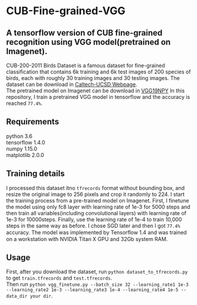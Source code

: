 # CUB-Fine-grained-VGG
## A tensorflow version of CUB fine-grained recognition using VGG model(pretrained on Imagenet).

CUB-200-2011 Birds Dataset is a famous dataset for fine-grained classification 
that contains 6k training and 6k test images of 200 species of birds, each with roughly 30 training images and 30 testing images.
The dataset can be download in [Caltech-UCSD Webpage](http://www.vision.caltech.edu/visipedia/CUB-200-2011.html).</br>
The pretrained model on Imagenet can be download in [VGG19NPY](https://mega.nz/#!xZ8glS6J!MAnE91ND_WyfZ_8mvkuSa2YcA7q-1ehfSm-Q1fxOvvs)
In this repository, I train a pretrained VGG model in tensorflow and the accuracy is reached `77.4%`.

## Requirements
python 3.6</br>
tensorflow 1.4.0</br>
numpy 1.15.0</br>
matplotlib 2.0.0

## Training details
I processed this dataset itno `tfrecords` format without bounding box, and resize the original image to 256 pixels and crop it randomly to 224.
I start the training process from a pre-trained model on Imagenet. 
First, I finetune the model using only fc8 layer with learning rate of 1e-3 for 5000 steps 
and then train all variables(including convolutional layers) with learning rate of 1e-3 for 10000steps.
Finally, use the learning rate of 1e-4 to train 10,000 steps in the same way as before. 
I chose SGD later and then I got `77.4%` accuracy. The model was implemented by Tensorﬂow 1.4 
and was trained on a workstation with NVIDIA Titan X GPU and 32Gb system RAM.

## Usage
First, after you download the dataset, run `python dataset_to_tfrecords.py` to get `train.tfrecords` and `test.tfrecords`.</br>
Then run `python vgg_finetune.py --batch_size 32 --learning_rate1 1e-3 --learning_rate2 1e-3 --learning_rate3 1e-4 --learning_rate4 1e-5 --data_dir your dir`.

